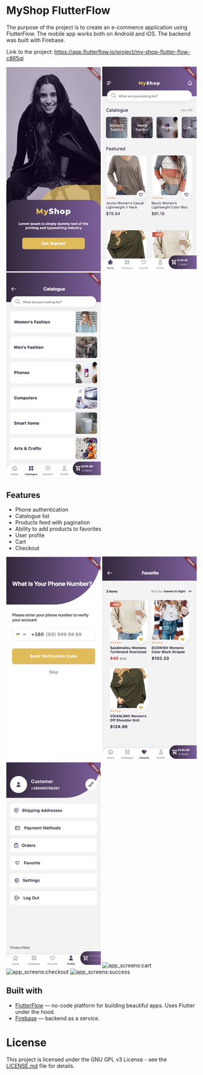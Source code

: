 # MyShop FlutterFlow

The purpose of the project is to create an e-commerce application using FlutterFlow. The mobile app works both on
Android and iOS. The backend was built with Firebase.

Link to the project: https://app.flutterflow.io/project/my-shop-flutter-flow-c865qi

<p>
  <img alt="Onboarding" src="app_screens/onboarding.png" width="250"/>
  <img alt="Home" src="app_screens/home.png" width="250"/>
  <img alt="Catalogue" src="app_screens/catalogue_1.png" width="250"/>
</p>

## Features

- Phone authentication
- Catalogue list
- Products feed with pagination
- Ability to add products to favorites
- User profile
- Cart
- Checkout

<p>
  <img alt="Onboarding" src="app_screens/phone_sign_in_1.png" width="250"/>
  <img alt="Home" src="app_screens/favorite.png" width="250"/>
  <img alt="Catalogue" src="app_screens/profile.png" width="250"/>
  <img alt="app_screens:cart" src="https://github.com/TBR-Group-software/flutterflow_ecommerce_app/assets/80672702/d4ecc284-6331-40d3-bf7d-67de69d1a758" width="250">
  <img alt="app_screens:checkout" src="https://github.com/TBR-Group-software/flutterflow_ecommerce_app/assets/80672702/0c375a70-41d8-461c-870c-29e1ac102083" width="250">
  <img alt="app_screens:success" src="https://github.com/TBR-Group-software/flutterflow_ecommerce_app/assets/80672702/d5aabfe5-f44f-45c7-bd8c-0e50edbd94bd" width="250">
</p>


## Built with

- [FlutterFlow](https://flutterflow.io/) — no-code platform for building beautiful apps. Uses Flutter under the hood.
- [Firebase](https://firebase.google.com/) — backend as a service.

# License

This project is licensed under the GNU GPL v3 License - see the [LICENSE.md](LICENSE) file for details.
